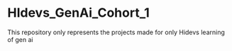 # HIdevs_GenAi_Cohort_1
This repository only represents the projects made for only Hidevs learning of gen ai 
